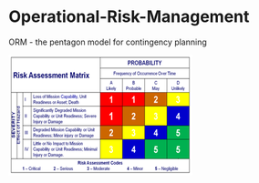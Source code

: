 # Operational-Risk-Management
ORM - the pentagon model for contingency planning


![](https://raw.githubusercontent.com/Ehawk82/Operational-Risk-Management/master/src/assets/matrix-image.bmp)
